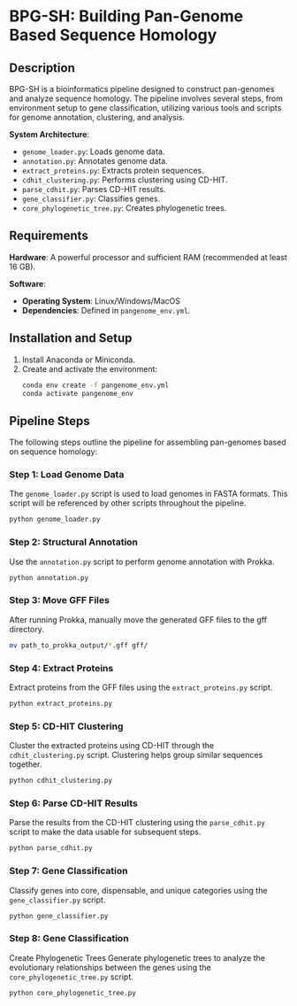 # BPG-SH: Building Pan-Genome Based Sequence Homology

## Description

BPG-SH is a bioinformatics pipeline designed to construct pan-genomes and analyze sequence homology. The pipeline involves several steps, from environment setup to gene classification, utilizing various tools and scripts for genome annotation, clustering, and analysis.

**System Architecture**:
- `genome_loader.py`: Loads genome data.
- `annotation.py`: Annotates genome data.
- `extract_proteins.py`: Extracts protein sequences.
- `cdhit_clustering.py`: Performs clustering using CD-HIT.
- `parse_cdhit.py`: Parses CD-HIT results.
- `gene_classifier.py`: Classifies genes.
- `core_phylogenetic_tree.py`: Creates phylogenetic trees.

## Requirements

**Hardware**: A powerful processor and sufficient RAM (recommended at least 16 GB).

**Software**: 
- **Operating System**: Linux/Windows/MacOS
- **Dependencies**: Defined in `pangenome_env.yml`.

## Installation and Setup

1. Install Anaconda or Miniconda.
2. Create and activate the environment:
   ```bash
   conda env create -f pangenome_env.yml
   conda activate pangenome_env

## Pipeline Steps

The following steps outline the pipeline for assembling pan-genomes based on sequence homology:

### Step 1: Load Genome Data
The `genome_loader.py` script is used to load genomes in FASTA formats. This script will be referenced by other scripts throughout the pipeline.

```bash
python genome_loader.py
```
### Step 2: Structural Annotation
Use the `annotation.py` script to perform genome annotation with Prokka.

```bash
python annotation.py
```
### Step 3: Move GFF Files
After running Prokka, manually move the generated GFF files to the gff directory.

```bash
mv path_to_prokka_output/*.gff gff/
```

### Step 4: Extract Proteins
Extract proteins from the GFF files using the `extract_proteins.py` script.

```bash
python extract_proteins.py
```
### Step 5: CD-HIT Clustering
Cluster the extracted proteins using CD-HIT through the `cdhit_clustering.py` script. Clustering helps group similar sequences together.

```bash
python cdhit_clustering.py
```
### Step 6: Parse CD-HIT Results
Parse the results from the CD-HIT clustering using the `parse_cdhit.py` script to make the data usable for subsequent steps.

```bash
python parse_cdhit.py
```
### Step 7: Gene Classification
Classify genes into core, dispensable, and unique categories using the `gene_classifier.py` script.

```bash
python gene_classifier.py
```
### Step 8: Gene Classification
Create Phylogenetic Trees
Generate phylogenetic trees to analyze the evolutionary relationships between the genes using the `core_phylogenetic_tree.py` script.
```bash
python core_phylogenetic_tree.py
```

